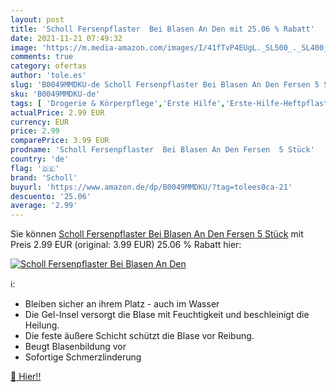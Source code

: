 ```yaml
---
layout: post
title: 'Scholl Fersenpflaster  Bei Blasen An Den mit 25.06 % Rabatt'
date: 2021-11-21 07:49:32
image: 'https://m.media-amazon.com/images/I/41fTvP4EUgL._SL500_._SL400_.jpg'
comments: true
category: ofertas
author: 'tole.es'
slug: 'B0049MMDKU-de Scholl Fersenpflaster Bei Blasen An Den Fersen 5 Stück'
sku: 'B0049MMDKU-de'
tags: [ 'Drogerie & Körperpflege','Erste Hilfe','Erste-Hilfe-Heftpflaster & Verbandsmaterial','Medizin & Erste Hilfe','scholl', ]
actualPrice: 2.99 EUR
currency: EUR
price: 2.99
comparePrice: 3.99 EUR
prodname: 'Scholl Fersenpflaster  Bei Blasen An Den Fersen  5 Stück'
country: 'de'
flag: '🇩🇪'
brand: 'Scholl'
buyurl: 'https://www.amazon.de/dp/B0049MMDKU/?tag=tolees0ca-21'
descuento: '25.06'
average: '2.99'
---
```


Sie können [Scholl Fersenpflaster  Bei Blasen An Den Fersen  5 Stück](https://www.amazon.de/dp/B0049MMDKU/?tag=tolees0ca-21) mit Preis 2.99 EUR (original: 3.99 EUR) 25.06 % Rabatt hier:

[![Scholl Fersenpflaster  Bei Blasen An Den](https://m.media-amazon.com/images/I/41fTvP4EUgL._SL500_._SL400_.jpg)](https://www.amazon.de/dp/B0049MMDKU/?tag=tolees0ca-21)

ℹ️:

- Bleiben sicher an ihrem Platz - auch im Wasser
- Die Gel-Insel versorgt die Blase mit Feuchtigkeit und beschleinigt die Heilung.
- Die feste äußere Schicht schützt die Blase vor Reibung.
- Beugt Blasenbildung vor
- Sofortige Schmerzlinderung

[🛒 Hier!!](https://www.amazon.de/dp/B0049MMDKU/?tag=tolees0ca-21)
